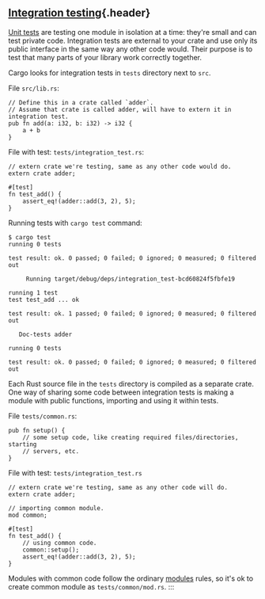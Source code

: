 ## [Integration testing](#integration-testing){.header}

[Unit tests](unit_testing.html) are testing one module in isolation at a
time: they\'re small and can test private code. Integration tests are
external to your crate and use only its public interface in the same way
any other code would. Their purpose is to test that many parts of your
library work correctly together.

Cargo looks for integration tests in `tests` directory next to `src`.

File `src/lib.rs`:

``` {.rust .ignore}
// Define this in a crate called `adder`.
// Assume that crate is called adder, will have to extern it in integration test.
pub fn add(a: i32, b: i32) -> i32 {
    a + b
}
```

File with test: `tests/integration_test.rs`:

``` {.rust .ignore}
// extern crate we're testing, same as any other code would do.
extern crate adder;

#[test]
fn test_add() {
    assert_eq!(adder::add(3, 2), 5);
}
```

Running tests with `cargo test` command:

``` shell
$ cargo test
running 0 tests

test result: ok. 0 passed; 0 failed; 0 ignored; 0 measured; 0 filtered out

     Running target/debug/deps/integration_test-bcd60824f5fbfe19

running 1 test
test test_add ... ok

test result: ok. 1 passed; 0 failed; 0 ignored; 0 measured; 0 filtered out

   Doc-tests adder

running 0 tests

test result: ok. 0 passed; 0 failed; 0 ignored; 0 measured; 0 filtered out
```

Each Rust source file in the `tests` directory is compiled as a separate
crate. One way of sharing some code between integration tests is making
a module with public functions, importing and using it within tests.

File `tests/common.rs`:

``` {.rust .ignore}
pub fn setup() {
    // some setup code, like creating required files/directories, starting
    // servers, etc.
}
```

File with test: `tests/integration_test.rs`

``` {.rust .ignore}
// extern crate we're testing, same as any other code will do.
extern crate adder;

// importing common module.
mod common;

#[test]
fn test_add() {
    // using common code.
    common::setup();
    assert_eq!(adder::add(3, 2), 5);
}
```

Modules with common code follow the ordinary [modules](../mod.html)
rules, so it\'s ok to create common module as `tests/common/mod.rs`.
:::

